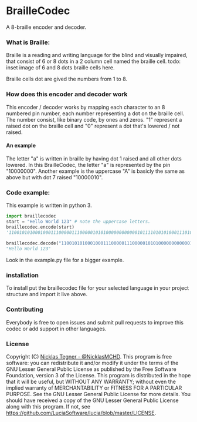 ﻿# BrailleCodec
A 8-braille encoder and decoder.


### What is Braille:
Braille is a reading and writing language for the blind and visually impaired, that consist of 6 or 8 dots in a 2 column cell named the braille cell.
todo: inset image of 6 and 8 dots braille cells here.

Braille cells dot are gived the numbers from 1 to 8.


### How does this encoder and decoder work
This encoder / decoder works by mapping each character to an 8 numbered pin number, each number representing a dot on the braille cell. The number consist, like binary code, by ones and zeros. "1" represent a raised dot on the braille cell and "0" represent a dot that's lowered / not raised.

#### An example
The letter "a" is written in braille by having dot 1 raised and all other dots lowered.
In this BrailleCodec, the letter "a" is represented by the pin "10000000".
Another example is the uppercase "A" is basicly the same as above but with dot 7 raised "10000010".

### Code example:
This example is written in python 3.

```python
import braillecodec
start = "Hello World 123" # note the uppercase letters.
braillecodec.encode(start)
'110010101000100011100000111000001010100000000000010111101010100011101000111000001001100000000000100000011100000110010001'
 
braillecodec.decode("110010101000100011100000111000001010100000000000010111101010100011101000111000001001100000000000100000011100000110010001")
"Hello World 123"
```

Look in the example.py file for a bigger example.


### installation
To install put the braillecodec file for your selected language in your project structure and import it live above.

### Contributing
Everybody is free to open issues and submit pull requests to improve this codec or add support in other languages.

### License
Copyright (C) [Nicklas Tegner - @NicklasMCHD](https://twitter.com/NicklasMCHD).
This program is free software: you can redistribute it and/or modify
it under the terms of the GNU Lesser General Public License as published by
the Free Software Foundation, version 3 of the License.
This program is distributed in the hope that it will be useful,
but WITHOUT ANY WARRANTY; without even the implied warranty of
MERCHANTABILITY or FITNESS FOR A PARTICULAR PURPOSE.  See the
GNU Lesser General Public License for more details.
You should have received a copy of the GNU Lesser General Public License
along with this program.  If not, see https://github.com/LuciaSoftware/lucia/blob/master/LICENSE.
